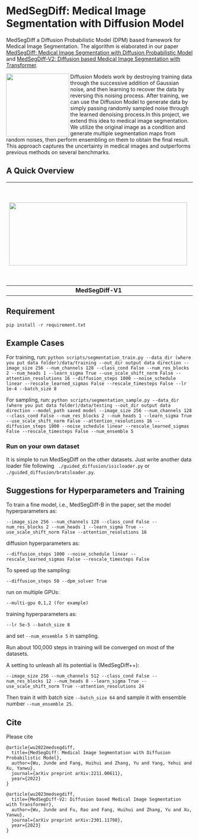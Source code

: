 

# MedSegDiff: Medical Image Segmentation with Diffusion Model
MedSegDiff a Diffusion Probabilistic Model (DPM) based framework for Medical Image Segmentation. The algorithm is elaborated in our paper [MedSegDiff: Medical Image Segmentation with Diffusion Probabilistic Model](https://arxiv.org/abs/2211.00611) and [MedSegDiff-V2: Diffusion based Medical Image Segmentation with Transformer](https://arxiv.org/pdf/2301.11798.pdf).

<img align="left" width="170" height="170" src="https://github.com/WuJunde/MedSegDiff/blob/master/medsegdiff_showcase.gif"> Diffusion Models work by destroying training data through the successive addition of Gaussian noise, and then learning to recover the data by reversing this noising process. After training, we can use the Diffusion Model to generate data by simply passing randomly sampled noise through the learned denoising process.In this project, we extend this idea to medical image segmentation. We utilize the original image as a condition and generate multiple segmentation maps from random noises, then perform ensembling on them to obtain the final result. This approach captures the uncertainty in medical images and outperforms previous methods on several benchmarks.


## A Quick Overview 

|<img align="left" width="480" height="170" src="https://github.com/WuJunde/MedSegDiff/blob/master/framework.png">|<img align="right" width="450" height="270" src="https://github.com/WuJunde/MedSegDiff/blob/master/frameworkv2.png">|
|:--:|:--:| 
| **MedSegDiff-V1** | **MedSegDiff-V2** |

## Requirement

``pip install -r requirement.txt``

## Example Cases

    
For training, run: ``python scripts/segmentation_train.py --data_dir (where you put data folder)/data/training --out_dir output data direction --image_size 256 --num_channels 128 --class_cond False --num_res_blocks 2 --num_heads 1 --learn_sigma True --use_scale_shift_norm False --attention_resolutions 16 --diffusion_steps 1000 --noise_schedule linear --rescale_learned_sigmas False --rescale_timesteps False --lr 1e-4 --batch_size 8``

For sampling, run: ``python scripts/segmentation_sample.py --data_dir (where you put data folder)/data/testing --out_dir output data direction --model_path saved model --image_size 256 --num_channels 128 --class_cond False --num_res_blocks 2 --num_heads 1 --learn_sigma True --use_scale_shift_norm False --attention_resolutions 16 --diffusion_steps 1000 --noise_schedule linear --rescale_learned_sigmas False --rescale_timesteps False --num_ensemble 5``


### Run on  your own dataset
It is simple to run MedSegDiff on the other datasets. Just write another data loader file following `` ./guided_diffusion/isicloader.py`` or `` ./guided_diffusion/bratsloader.py``. 

## Suggestions for Hyperparameters and Training
To train a fine model, i.e., MedSegDiff-B in the paper, set the model hyperparameters as:
~~~
--image_size 256 --num_channels 128 --class_cond False --num_res_blocks 2 --num_heads 1 --learn_sigma True --use_scale_shift_norm False --attention_resolutions 16 
~~~
diffusion hyperparameters as:
~~~
--diffusion_steps 1000 --noise_schedule linear --rescale_learned_sigmas False --rescale_timesteps False
~~~
To speed up the sampling:
~~~
--diffusion_steps 50 --dpm_solver True 
~~~
run on multiple GPUs:
~~~
--multi-gpu 0,1,2 (for example)
~~~
training hyperparameters as:
~~~
--lr 5e-5 --batch_size 8
~~~
and set ``--num_ensemble 5`` in sampling.

Run about 100,000 steps in training will be converged on most of the datasets.

A setting to unleash all its potential is (MedSegDiff++):
~~~
--image_size 256 --num_channels 512 --class_cond False --num_res_blocks 12 --num_heads 8 --learn_sigma True --use_scale_shift_norm True --attention_resolutions 24 
~~~
Then train it with batch size ``--batch_size 64`` and sample it with ensemble number ``--num_ensemble 25``.

## Cite
Please cite
~~~
@article{wu2022medsegdiff,
  title={MedSegDiff: Medical Image Segmentation with Diffusion Probabilistic Model},
  author={Wu, Junde and Fang, Huihui and Zhang, Yu and Yang, Yehui and Xu, Yanwu},
  journal={arXiv preprint arXiv:2211.00611},
  year={2022}
}
~~~

~~~
@article{wu2023medsegdiff,
  title={MedSegDiff-V2: Diffusion based Medical Image Segmentation with Transformer},
  author={Wu, Junde and Fu, Rao and Fang, Huihui and Zhang, Yu and Xu, Yanwu},
  journal={arXiv preprint arXiv:2301.11798},
  year={2023}
}
~~~


